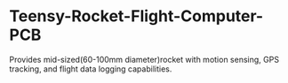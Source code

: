# Teensy-Rocket-Flight-Computer-PCB
 Provides mid-sized(60-100mm diameter)rocket with motion sensing, GPS tracking, and flight data logging capabilities. 
